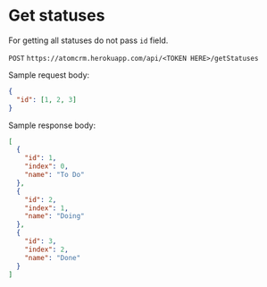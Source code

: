 # Get statuses

For getting all statuses do not pass `id` field.

`POST` `https://atomcrm.herokuapp.com/api/<TOKEN HERE>/getStatuses`

Sample request body:
```json
{
  "id": [1, 2, 3]
}
```

Sample response body:
```json
[
  {
    "id": 1,
    "index": 0,
    "name": "To Do"
  },
  {
    "id": 2,
    "index": 1,
    "name": "Doing"
  },
  {
    "id": 3,
    "index": 2,
    "name": "Done"
  }
]
```